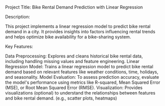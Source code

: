 Project Title: Bike Rental Demand Prediction with Linear Regression

Description:

This project implements a linear regression model to predict bike rental demand in a city. It provides insights into factors influencing rental trends and helps optimize bike availability for a bike-sharing system.

Key Features:

Data Preprocessing: Explores and cleans historical bike rental data, including handling missing values and feature engineering.
Linear Regression Model: Trains a linear regression model to predict bike rental demand based on relevant features like weather conditions, time, holidays, and seasonality.
Model Evaluation: To assess prediction accuracy, evaluate the model's performance using metrics like R-squared, Mean Squared Error (MSE), or Root Mean Squared Error (RMSE).
Visualization: Provides visualizations (optional) to understand the relationships between features and bike rental demand. (e.g., scatter plots, heatmaps)
